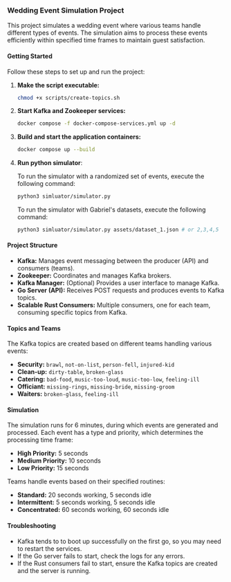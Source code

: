 ### Wedding Event Simulation Project

This project simulates a wedding event where various teams handle different types of events. The simulation aims to process these events efficiently within specified time frames to maintain guest satisfaction.

#### Getting Started

Follow these steps to set up and run the project:

1. **Make the script executable:**

   ```bash
   chmod +x scripts/create-topics.sh
   ```

2. **Start Kafka and Zookeeper services:**

   ```bash
   docker compose -f docker-compose-services.yml up -d
   ```

3. **Build and start the application containers:**

   ```bash
   docker compose up --build
   ```

4. **Run python simulator**:

   To run the simulator with a randomized set of events, execute the following command:

   ```bash
   python3 simluator/simulator.py
   ```

   To run the simulator with Gabriel's datasets, execute the following command:

   ```bash
   python3 simluator/simulator.py assets/dataset_1.json # or 2,3,4,5
   ```

#### Project Structure

- **Kafka:** Manages event messaging between the producer (API) and consumers (teams).
- **Zookeeper:** Coordinates and manages Kafka brokers.
- **Kafka Manager:** (Optional) Provides a user interface to manage Kafka.
- **Go Server (API):** Receives POST requests and produces events to Kafka topics.
- **Scalable Rust Consumers:** Multiple consumers, one for each team, consuming specific topics from Kafka.

#### Topics and Teams

The Kafka topics are created based on different teams handling various events:

- **Security:** `brawl`, `not-on-list`, `person-fell`, `injured-kid`
- **Clean-up:** `dirty-table`, `broken-glass`
- **Catering:** `bad-food`, `music-too-loud`, `music-too-low`, `feeling-ill`
- **Officiant:** `missing-rings`, `missing-bride`, `missing-groom`
- **Waiters:** `broken-glass`, `feeling-ill`

#### Simulation

The simulation runs for 6 minutes, during which events are generated and processed. Each event has a type and priority, which determines the processing time frame:

- **High Priority:** 5 seconds
- **Medium Priority:** 10 seconds
- **Low Priority:** 15 seconds

Teams handle events based on their specified routines:

- **Standard:** 20 seconds working, 5 seconds idle
- **Intermittent:** 5 seconds working, 5 seconds idle
- **Concentrated:** 60 seconds working, 60 seconds idle

#### Troubleshooting

- Kafka tends to to boot up successfully on the first go, so you may need to restart the services.
- If the Go server fails to start, check the logs for any errors.
- If the Rust consumers fail to start, ensure the Kafka topics are created and the server is running.
